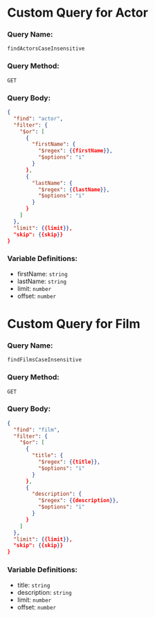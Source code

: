 # Custom Query for Actor

### Query Name:

`findActorsCaseInsensitive`

### Query Method:

`GET`

### Query Body:

```json
{
  "find": "actor",
  "filter": {
    "$or": [
      {
        "firstName": {
          "$regex": {{firstName}},
          "$options": "i"
        }
      },
      {
        "lastName": {
          "$regex": {{lastName}},
          "$options": "i"
        }
      }
    ]
  },
  "limit": {{limit}},
  "skip": {{skip}}
}
```

### Variable Definitions:

- firstName: `string`
- lastName: `string`
- limit: `number`
- offset: `number`


# Custom Query for Film

### Query Name:

`findFilmsCaseInsensitive`

### Query Method:

`GET`

### Query Body:

```json
{
  "find": "film",
  "filter": {
    "$or": [
      {
        "title": {
          "$regex": {{title}},
          "$options": "i"
        }
      },
      {
        "description": {
          "$regex": {{description}},
          "$options": "i"
        }
      }
    ]
  },
  "limit": {{limit}},
  "skip": {{skip}}
}
```

### Variable Definitions:

- title: `string`
- description: `string`
- limit: `number`
- offset: `number`
